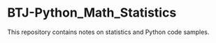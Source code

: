 # BTJ-Python_Math_Statistics
 This repository contains notes on statistics and Python code samples.
